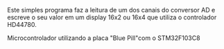 Este simples programa faz a leitura de um dos canais do conversor AD e escreve o seu valor em um 
display 16x2 ou 16x4 que utiliza o controlador HD44780.

Microcontrolador utilizando a placa "Blue Pill"com o STM32F103C8


